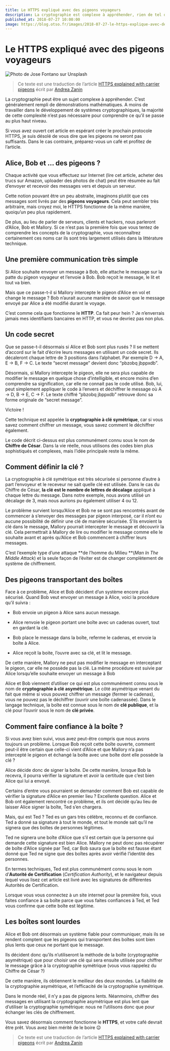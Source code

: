 ```yaml
---
title: Le HTTPS expliqué avec des pigeons voyageurs
description: La cryptographie est complexe à appréhender, rien de tel que des pigeons voyageurs pour en expliquer son fontionnement !
published_at: 2018-07-27 10:00:00
image: https://blog.otso.fr/images/2018-07-27-le-https-explique-avec-des-pigeons-voyageurs/pigeon-voyageur.png
---
```


# Le HTTPS expliqué avec des pigeons voyageurs

![Photo de Jose Fontano sur Unsplash](images/2018-07-27-le-https-explique-avec-des-pigeons-voyageurs/pigeon-voyageur.png)

> Ce texte est une traduction de l’article [HTTPS explained with carrier pigeons](https://medium.freecodecamp.org/https-explained-with-carrier-pigeons-7029d2193351) écrit par [Andrea Zanin](https://medium.freecodecamp.org/@zanin_andrea)

La cryptographie peut être un sujet complexe à appréhender. C’est généralement rempli de démonstrations mathématiques. A moins de travailler dans le développement de systèmes cryptographiques, la majorité de cette complexité n’est pas nécessaire pour comprendre ce qu’il se passe au plus haut niveau.

Si vous avez ouvert cet article en espérant créer le prochain protocole HTTPS, je suis désolé de vous dire que les pigeons ne seront pas suffisants. Dans le cas contraire, préparez-vous un café et profitez de l’article.

## Alice, Bob et … des pigeons ?

Chaque activité que vous effectuez sur Internet (lire cet article, acheter des trucs sur Amazon, uploader des photos de chat) peut être résumée au fait d’envoyer et recevoir des messages vers et depuis un serveur.

Cette notion pouvant être un peu abstraite, imaginons plutôt que ces messages sont livrés par des **pigeons voyageurs**. Cela peut sembler très arbitraire, mais croyez moi, le HTTPS fonctionne de la même manière, quoiqu’un peu plus rapidement.

De plus, au lieu de parler de serveurs, clients et hackers, nous parleront d’Alice, Bob et Mallory. Si ce n’est pas la première fois que vous tentez de comprendre les concepts de la cryptographie, vous reconnaîtrez certainement ces noms car ils sont très largement utilisés dans la littérature technique.

## Une première communication très simple

Si Alice souhaite envoyer un message à Bob, elle attache le message sur la patte du pigeon voyageur et l’envoie à Bob. Bob reçoit le message, le lit et tout va bien.

Mais que ce passe-t-il si Mallory intercepte le pigeon d’Alice en vol et change le message ? Bob n’aurait aucune manière de savoir que le message envoyé par Alice a été modifié durant le voyage.

C’est comme cela que fonctionne le **HTTP**. Ca fait peur hein ? Je n’enverrais jamais mes identifiants bancaires en HTTP, et vous ne devriez pas non plus.

## Un code secret

Que se passe-t-il désormais si Alice et Bob sont plus rusés ? Il se mettent d’accord sur le fait d’écrire leurs messages en utilisant un code secret. Ils décaleront chaque lettre de 3 positions dans l’alphabet. Par exemple D → A, E → B, F → C. Le texte “secret message” devient donc “pbzobq jbppxdb”.

Désormais, si Mallory intercepte le pigeon, elle ne sera plus capable de modifier le message en quelque chose d’intelligible, et encore moins d’en comprendre sa signification, car elle ne connait pas le code utilisé. Bob, lui, peut simplement appliquer le code à l’envers et déchiffrer le message où A → D, B → E, C → F. Le texte chiffré “pbzobq jbppxdb” retrouve donc sa forme originale de “secret message”.

Victoire !

Cette technique est appelée la **cryptographie à clé symétrique**, car si vous savez comment chiffrer un message, vous savez comment le déchiffrer également.

Le code décrit ci-dessus est plus communément connu sous le nom de **Chiffre de César**. Dans la vie réelle, nous utilisons des codes bien plus sophistiqués et complexes, mais l’idée principale reste la même.

## Comment définir la clé ?

La cryptographie à clé symétrique est très sécurisée si personne d’autre à part l’envoyeur et le receveur ne sait quelle clé est utilisée. Dans le cas du Chiffre de César, **la clé est le nombre de lettres de décalage** appliqué à chaque lettre du message. Dans notre exemple, nous avons utilisé un décalage de 3, mais nous aurions pu également utiliser 4 ou 12.

Le problème survient lorsqu’Alice et Bob ne se sont pas rencontrés avant de commencer à s’envoyer des messages par pigeon interposé, car il n’ont eu aucune possibilité de définir une clé de manière sécurisée. S’ils envoient la clé dans le message, Mallory pourrait intercepter le message et découvrir la clé. Cela permettrait à Mallory de lire ou modifier le message comme elle le souhaite avant et après qu’Alice et Bob commencent à chiffrer leurs messages.

C’est l’exemple type d’une attaque **de l’homme du Milieu **(_Man In The Middle Attack_) et la seule façon de l’éviter est de changer complètement de système de chiffrement.

## Des pigeons transportant des boîtes

Face à ce problème, Alice et Bob décident d’un système encore plus sécurisé. Quand Bob veut envoyer un message à Alice, voici la procédure qu’il suivra :

- Bob envoie un pigeon à Alice sans aucun message.

- Alice renvoie le pigeon portant une boîte avec un cadenas ouvert, tout en gardant la clé.

- Bob place le message dans la boîte, referme le cadenas, et envoie la boîte à Alice.

- Alice reçoit la boite, l’ouvre avec sa clé, et lit le message.

De cette manière, Mallory ne peut pas modifier le message en interceptant le pigeon, car elle ne possède pas la clé. La même procédure est suivie par Alice lorsqu’elle souhaite envoyer un message à Bob

Alice et Bob viennent d’utiliser ce qui est plus communément connu sous le nom de **cryptographie à clé asymétrique**. Le côté asymétrique venant du fait que même si vous pouvez chiffrer un message (fermer le cadenas), vous ne pouvez pas le déchiffrer (ouvrir une boîte cadenassée).
Dans le langage technique, la boîte est connue sous le nom de **clé publique**, et la clé pour l’ouvrir sous le nom de **clé privée**.

## Comment faire confiance à la boîte ?

Si vous avez bien suivi, vous avez peut-être compris que nous avons toujours un problème. Lorsque Bob reçoit cette boîte ouverte, comment peut-il être certain que celle-ci vient d’Alice et que Mallory n’a pas intercepté le pigeon et échangé la boîte avec une boîte dont elle possède la clé ?

Alice décide donc de signer la boîte. De cette manière, lorsque Bob la recevra, il pourra vérifier la signature et avoir la certitude que c’est bien Alice qui lui a envoyé.

Certains d’entre vous pourraient se demander comment Bob est capable de vérifier la signature d’Alice en premier lieu ? Excellente question. Alice et Bob ont également rencontré ce problème, et ils ont décidé qu’au lieu de laisser Alice signer la boîte, Ted s’en chargera.

Mais, qui est Ted ? Ted es un gars très célèbre, reconnu et de confiance. Ted a donné sa signature à tout le monde, et tout le monde sait qu’il ne signera que des boîtes de personnes légitimes.

Ted ne signera une boîte d’Alice que s’il est certain que la personne qui demande cette signature est bien Alice. Mallory ne peut donc pas récupérer de boîte d’Alice signée par Ted, car Bob saura que la boîte est fausse étant donné que Ted ne signe que des boîtes après avoir vérifié l’identité des personnes.

En termes techniques, Ted est plus communément connu sous le nom d’**Autorité de Certification** (_Certification Authority_), et le navigateur depuis lequel vous lisez cet article est livré avec les signatures de différentes Autorités de Certification.

Lorsque vous vous connectez à un site internet pour la première fois, vous faites confiance à sa boîte parce que vous faites confiances à Ted, et Ted vous confirme que cette boîte est légitime.

## Les boîtes sont lourdes

Alice et Bob ont désormais un système fiable pour communiquer, mais ils se rendent comptent que les pigeons qui transportent des boîtes sont bien plus lents que ceux ne portant que le message.

Ils décident donc qu’ils n’utiliseront la méthode de la boîte (cryptographie asymétrique) que pour choisir une clé qui sera ensuite utilisée pour chiffrer le message grâce à la cryptographie symétrique (vous vous rappelez du Chiffre de César ?)

De cette manière, ils obtiennent le meilleur des deux mondes. La fiabilité de la cryptographie asymétrique, et l’efficacité de la cryptographie symétrique.

Dans le monde réel, il n’y a pas de pigeons lents. Néanmoins, chiffrer des messages en utilisant la cryptographie asymétrique est plus lent que d’utiliser la cryptographie symétrique: nous ne l’utilisons donc que pour échanger les clés de chiffrement.

Vous savez désormais comment fonctionne le **HTTPS**, et votre café devrait être prêt. Vous avez bien mérité de le boire 😉

> Ce texte est une traduction de l’article [HTTPS explained with carrier pigeons](https://medium.freecodecamp.org/https-explained-with-carrier-pigeons-7029d2193351) écrit par [Andrea Zanin](https://medium.freecodecamp.org/@zanin_andrea)
